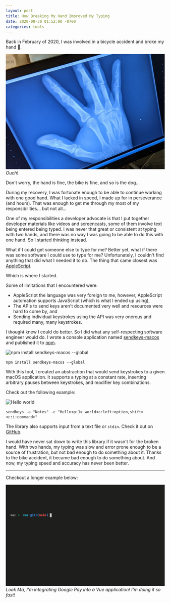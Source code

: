 ```yaml
---
layout: post
title: How Breaking My Hand Improved My Typing
date: 2020-08-30 01:52:00 -0700
categories: tools
---
```


Back in February of 2020, I was involved in a bicycle accident and broke my hand 🤕.

![Broken hand](/assets/img/broken-hand.jpg) _Ouch!_

Don't worry, the hand is fine, the bike is fine, and so is the dog...

During my recovery, I was fortunate enough to be able to continue working with one good hand. What I lacked in speed, I
made up for in perseverance (and hours). That was enough to get me through my most of my responsibilities... but not
all...

One of my responsibilities a developer advocate is that I put together developer materials like videos and screencasts,
some of them involve text being entered being typed. I was never that great or consistent at typing with two hands, and
there was no way I was going to be able to do this with one hand. So I started thinking instead.

What if I could get someone else to type for me? Better yet, what if there was some software I could use to type for me?
Unfortunately, I couldn't find anything that did what I needed it to do. The thing that came closest was
[AppleScript](https://dougscripts.com/itunes/itinfo/keycodes.php).

Which is where I started.

Some of limitations that I encountered were:

- AppleScript the language was very foreign to me, however, AppleScript automation supports JavaScript (which is what I
  ended up using),
- The APIs to send keys aren't documented very well and resources were hard to come by, and
- Sending individual keystrokes using the API was very onerous and required many, many keystrokes.

I ~~thought~~ knew I could do better. So I did what any self-respecting software engineer would do. I wrote a console
application named [sendkeys-macos](https://github.com/socsieng/sendkeys-macos) and published it to
[npm](https://www.npmjs.com/package/sendkeys-macos).

![npm install sendkeys-macos --global](https://github.com/socsieng/sendkeys-macos/raw/master/docs/sendkeys.gif)

```
npm install sendkeys-macos --global
```

With this tool, I created an abstraction that would send keystrokes to a given macOS application. It supports a typing
at a constant rate, inserting arbitrary pauses between keystrokes, and modifier key combinations.

Check out the following example:

![Hello world](https://github.com/socsieng/sendkeys-macos/raw/master/docs/example1.gif)

```
sendkeys -a "Notes" -c "Hello<p:1> world<c:left:option,shift><c:i:command>"
```

The library also supports input from a text file or `stdin`. Check it out on
[GitHub](https://www.npmjs.com/package/sendkeys-macos).

I would have never sat down to write this library if it wasn't for the broken hand. With two hands, my typing was slow
and error prone enough to be a source of frustration, but not bad enough to do something about it. Thanks to the bike
accident, it became bad enough to do something about. And now, my typing speed and accuracy has never been better.

---

Checkout a longer example below:

![Google Pay Vue](/assets/img/google-pay-vue.gif) _Look Ma, I'm integrating Google Pay into a Vue application! I'm doing
it so fast!_
